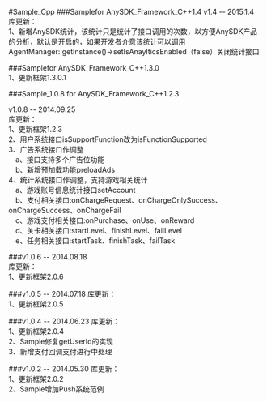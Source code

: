 #Sample_Cpp
###Samplefor AnySDK_Framework_C++1.4
v1.4  -- 2015.1.4   
库更新：  
1、新增AnySDK统计，该统计只是统计了接口调用的次数，以方便AnySDK产品的分析，默认是开启的，如果开发者介意该统计可以调用
AgentManager::getInstance()->setIsAnaylticsEnabled（false）关闭统计接口

###Samplefor AnySDK_Framework_C++1.3.0  
1、更新框架1.3.0.1  

###Sample_1.0.8 for AnySDK_Framework_C++1.2.3

v1.0.8  -- 2014.09.25  
库更新：  
1、更新框架1.2.3  
2、用户系统接口isSupportFunction改为isFunctionSupported  
3、广告系统接口作调整  
&emsp;a、接口支持多个广告位功能  
&emsp;b、新增预加载功能preloadAds  
4、统计系统接口作调整，支持游戏相关统计  
&emsp;a、游戏账号信息统计接口setAccount  
&emsp;b、支付相关接口:onChargeRequest、onChargeOnlySuccess、onChargeSuccess、onChargeFail  
&emsp;c、游戏支付相关接口:onPurchase、onUse、onReward  
&emsp;d、关卡相关接口:startLevel、finishLevel、failLevel  
&emsp;e、任务相关接口:startTask、finishTask、failTask  

###v1.0.6  -- 2014.08.18  
库更新：  
1、更新框架2.0.6  


###v1.0.5  -- 2014.07.18
库更新：  
1、更新框架2.0.5  

###v1.0.4  -- 2014.06.23
库更新：  
1、更新框架2.0.4  
2、Sample修复getUserId的实现  
3、新增支付回调支付进行中处理  

###v1.0.2  -- 2014.05.30
库更新：  
1、更新框架2.0.2    
2、Sample增加Push系统范例  

